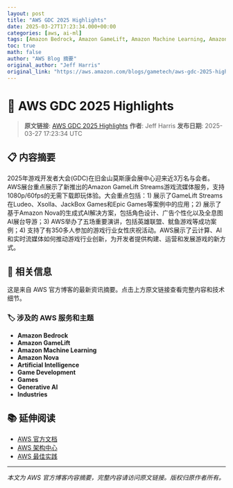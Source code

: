 ```yaml
---
layout: post
title: "AWS GDC 2025 Highlights"
date: 2025-03-27T17:23:34.000+00:00
categories: [aws, ai-ml]
tags: [Amazon Bedrock, Amazon GameLift, Amazon Machine Learning, Amazon Nova, Artificial Intelligence, Game Development, Games, Generative AI, Industries]
toc: true
math: false
author: "AWS Blog 摘要"
original_author: "Jeff Harris"
original_link: "https://aws.amazon.com/blogs/gametech/aws-gdc-2025-highlights/"
---
```


# 🤖 AWS GDC 2025 Highlights

> **原文链接**: [AWS GDC 2025 Highlights](https://aws.amazon.com/blogs/gametech/aws-gdc-2025-highlights/)
> **作者**: Jeff Harris
> **发布日期**: 2025-03-27 17:23:34 UTC

## 📋 内容摘要

2025年游戏开发者大会(GDC)在旧金山莫斯康会展中心迎来近3万名与会者。AWS展台重点展示了新推出的Amazon GameLift Streams游戏流媒体服务，支持1080p/60fps的无需下载即玩体验。大会重点包括：1) 展示了GameLift Streams在Ludeo、Xsolla、JackBox Games和Epic Games等案例中的应用；2) 展示了基于Amazon Nova的生成式AI解决方案，包括角色设计、广告个性化以及全息图AI展台导游；3) AWS举办了五场重要演讲，包括英雄联盟、鱿鱼游戏等成功案例；4) 支持了有350多人参加的游戏行业女性庆祝活动。AWS展示了云计算、AI和实时流媒体如何推动游戏行业创新，为开发者提供构建、运营和发展游戏的新方式。

## 🔗 相关信息

这是来自 AWS 官方博客的最新资讯摘要。点击上方原文链接查看完整内容和技术细节。

### 🏷️ 涉及的 AWS 服务和主题

- **Amazon Bedrock**
- **Amazon GameLift**
- **Amazon Machine Learning**
- **Amazon Nova**
- **Artificial Intelligence**
- **Game Development**
- **Games**
- **Generative AI**
- **Industries**

## 📚 延伸阅读

- [AWS 官方文档](https://docs.aws.amazon.com/)
- [AWS 架构中心](https://aws.amazon.com/architecture/)
- [AWS 最佳实践](https://aws.amazon.com/architecture/well-architected/)

---

*本文为 AWS 官方博客内容摘要，完整内容请访问原文链接。版权归原作者所有。*